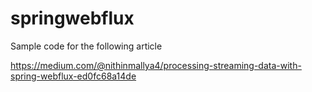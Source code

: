 # springwebflux

Sample code for the following article

https://medium.com/@nithinmallya4/processing-streaming-data-with-spring-webflux-ed0fc68a14de
